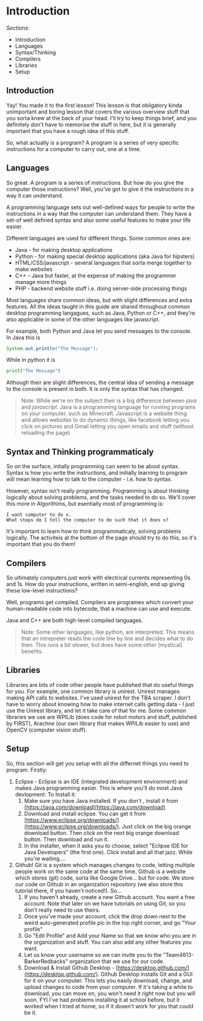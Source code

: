 # Introduction

*Sections:*
* Introduction
* Languages
* Syntax/Thinking
* Compilers
* Libraries
* Setup


## Introduction
Yay! You made it to the first lesson!
This lesson is that obligatory kinda unimportant and boring lesson that covers the various overview stuff that you sorta knew at the back of your head. I'll try to keep things brief, and you definitely don't have to memorise the stuff in here, but it is generally important that you have a rough idea of this stuff.

So, what actually *is* a program?
A program is a series of very specific instructions for a computer to carry out, one at a time.


## Languages
So great. A program is a series of instructions. But how do you give the computer those instructions? Well, you've got to give it the instructions in a way it can understand.

A programming language sets out well-defined ways for people to write the instructions in a way that the computer can understand them. They have a set-of well defined syntax and also some useful features to make your life easier.

Different languages are used for different things. Some common ones are:
 * Java - for making desktop applications
 * Python - for making special desktop applications (aka Java for hipsters)
 * HTML/CSS/javascript - several languages that sorta merge together to make websites
 * C++ - Java but faster, at the expense of making the programmer manage more things
 * PHP - backend website stuff i.e. doing server-side processing things
 
 Most languages share common ideas, but with slight differences and extra features.
 All the ideas taught in this guide are shared throughout common desktop programming langagues, such as Java, Python or C++, and they're also applicable in some of the other languages like javascript.

For example, both Python and Java let you send messages to the console. In Java this is
```Java
System.out.println("The Message");
```
While in python it is
```python
print("The Message")
```

Although their are slight differences, the central idea of sending a message to the console is present in both. It is only the syntax that has changed.
 
 > Note: While we're on the subject their is a big difference between *java* and *javascript*. Java is a programming language for running programs on your computer, such as Minecraft. Javascript is a website thing and allows websites to do dynamic things, like facebook letting you click on pictures and Gmail letting you open emails and stuff (without reloading the page)

 
 ## Syntax and Thinking programmaticaly
 So on the surface, initally programming can seem to be about syntax. Syntax is how you write the instructions, and initially learning to program will mean learning how to talk to the computer - i.e. how to syntax.
 
 However, syntax isn't really programming. Programming is about thinking logically about solving problems, and the tasks needed to do so. We'll cover this more in Algorithims, but esentially most of programming is:
 ```
 I want computer to do x.
 What steps do I tell the computer to do such that it does x?
 ```
 
 It's important to learn how to think programmaticaly, solving problems logically. The activiteis at the bottom of the page should try to do this, so it's important that you do them!

 
 ## Compilers
 So ultimately computers just work with electrical currents representing 0s and 1s. How do your instructions, written in semi-english, end up giving these low-level instructions?
 
 Well, programs get compiled. Compilers are programes which convert your human-readable code into bytecode, that a machine can use and execute.
 
Java and C++ are both high-level compiled languages.

> Note: Some other languages, like python, are interpreted. This means that an intrepreter reads the code line by line and decides what to do then. This runs a bit slower, but does have some other (mystical) benefits.


## Libraries
Libraries are bits of code other people have published that do useful things for you.
For example, one common library is unirest. Unirest manages making API calls to websites. I've used unirest for the TBA scraper. I don't have to worry about knowing how to make internet calls getting data - I just use the Unirest library, and let it take care of that for me.
Some common libraries we use are WPILib (does code for robot motors and stuff, published by FIRST), Arachne (our own library that makes WPILib easier to use) and OpenCV (computer vision stuff).


## Setup
So, this section will get you setup with all the differnet things you need to program. Firstly:
1. Eclipse - Eclipse is an IDE (integrated development environment) and makes Java programming easier. This is where you'll do most Java devlopment. To Install it:
	1. Make sure you have Java installed. If you don't , install it from [https://java.com/download](https://java.com/download)
	2. Download and install eclipse. You can get it from [https://www.eclipse.org/downloads/](https://www.eclipse.org/downloads/). Just click on the big orange download button. Then click on the next big orange download button. Then download and run it.
	3. In the installer, when it asks you to choose, select "Eclipse IDE for Java Developers" (the first one). Click install and all that jazz. While you're waiting....
2. Github! Git is a system which manages changes to code, letting multiple people work on the same code at the same time. Github is a website which stores (git) code, sorta like Google Drive... but for code. We store our code on Github in an organization repository (we also store this tutorial there, if you haven't noticed!). So...
	1. If you haven't already, create a new Github account. You want a free account. Note that later on we have tutorials on using Git, so you don't really need to use theirs.
	2. Once you've made your account, click the drop down next to the weird auto-generated profile pic in the top right corner, and go "Your profile"
	3. Go "Edit Profile" and Add your Name so that we know who you are in the organization and stuff. You can also add any other features you want.
	4. Let us know your username so we can invite you to the "Team4613-BarkerRedbacks" organization that we use for our code.
	5. Download & Install Github Desktop - [https://desktop.github.com/](https://desktop.github.com/). Github Desktop installs Git and a GUI for it on your computer. This lets you easily download, change, and upload changes to code from your computer. If it's taking a while to download, you can move on, you won't need it *right now* but you will soon. FYI I've had problems installing it at school before, but it worked when I tried at home, so if it dosen't work for you that could be it.
